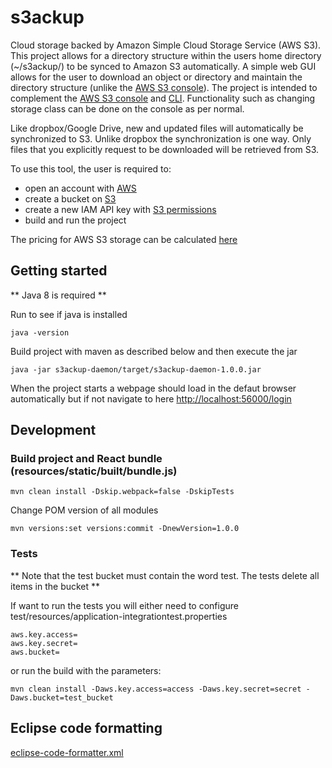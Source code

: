 # s3ackup

Cloud storage backed by Amazon Simple Cloud Storage Service‎ (AWS S3).
This project allows for a directory structure within the users home directory (~/s3ackup/) to be synced to Amazon S3 automatically.
A simple web GUI allows for the user to download an object or directory and maintain the directory structure (unlike the [AWS S3 console](https://s3.console.aws.amazon.com/s3/home)). 
The project is intended to complement the [AWS S3 console](https://s3.console.aws.amazon.com/s3/home) and [CLI](https://aws.amazon.com/cli). 
Functionality such as changing storage class can be done on the console as per normal.


Like dropbox/Google Drive, new and updated files will automatically be synchronized to S3.
Unlike dropbox the synchronization is one way. Only files that you explicitly request to be downloaded will be retrieved from S3.


To use this tool, the user is required to:
* open an account with [AWS](https://aws.amazon.com/free)
* create a bucket on [S3](https://s3.console.aws.amazon.com/s3/home)
* create a new IAM API key with [S3 permissions](https://console.aws.amazon.com/iam/home)
* build and run the project

The pricing for AWS S3 storage can be calculated [here](https://aws.amazon.com/s3/pricing/)
## Getting started

** Java 8 is required **

Run to see if java is installed

```
java -version 

```


Build project with maven as described below and then execute the jar

```
java -jar s3ackup-daemon/target/s3ackup-daemon-1.0.0.jar

```

When the project starts a webpage should load in the defaut browser automatically but if not navigate to here [http://localhost:56000/login](http://localhost:56000/login)





## Development


### Build project and React bundle (resources/static/built/bundle.js)

```
mvn clean install -Dskip.webpack=false -DskipTests
```

Change POM version of all modules

```
mvn versions:set versions:commit -DnewVersion=1.0.0 

```


### Tests

** Note that the test bucket must contain the word test. The tests delete all items in the bucket **

If want to run the tests you will either need to configure test/resources/application-integrationtest.properties

```
aws.key.access=
aws.key.secret=
aws.bucket=
```

or run the build with the parameters:
 
```
mvn clean install -Daws.key.access=access -Daws.key.secret=secret -Daws.bucket=test_bucket 
```

 



## Eclipse code formatting

[eclipse-code-formatter.xml](https://github.com/spring-projects/spring-boot/blob/master/eclipse/eclipse-code-formatter.xml)

